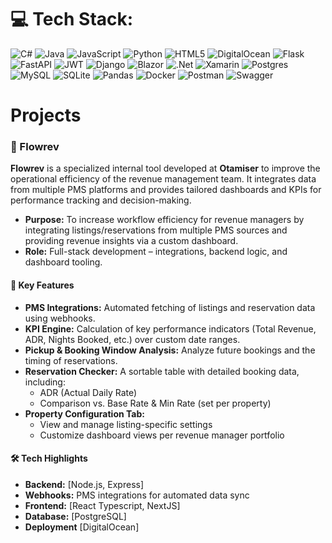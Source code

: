 
# 💻 Tech Stack:
![C#](https://img.shields.io/badge/c%23-%23239120.svg?style=for-the-badge&logo=csharp&logoColor=white) ![Java](https://img.shields.io/badge/java-%23ED8B00.svg?style=for-the-badge&logo=openjdk&logoColor=white) ![JavaScript](https://img.shields.io/badge/javascript-%23323330.svg?style=for-the-badge&logo=javascript&logoColor=%23F7DF1E) ![Python](https://img.shields.io/badge/python-3670A0?style=for-the-badge&logo=python&logoColor=ffdd54) ![HTML5](https://img.shields.io/badge/html5-%23E34F26.svg?style=for-the-badge&logo=html5&logoColor=white) ![DigitalOcean](https://img.shields.io/badge/DigitalOcean-%230167ff.svg?style=for-the-badge&logo=digitalOcean&logoColor=white) ![Flask](https://img.shields.io/badge/flask-%23000.svg?style=for-the-badge&logo=flask&logoColor=white) ![FastAPI](https://img.shields.io/badge/FastAPI-005571?style=for-the-badge&logo=fastapi) ![JWT](https://img.shields.io/badge/JWT-black?style=for-the-badge&logo=JSON%20web%20tokens) ![Django](https://img.shields.io/badge/django-%23092E20.svg?style=for-the-badge&logo=django&logoColor=white) ![Blazor](https://img.shields.io/badge/blazor-%235C2D91.svg?style=for-the-badge&logo=blazor&logoColor=white) ![.Net](https://img.shields.io/badge/.NET-5C2D91?style=for-the-badge&logo=.net&logoColor=white) ![Xamarin](https://img.shields.io/badge/Xamarin-3199DC?style=for-the-badge&logo=xamarin&logoColor=white) ![Postgres](https://img.shields.io/badge/postgres-%23316192.svg?style=for-the-badge&logo=postgresql&logoColor=white) ![MySQL](https://img.shields.io/badge/mysql-%2300000f.svg?style=for-the-badge&logo=mysql&logoColor=white) ![SQLite](https://img.shields.io/badge/sqlite-%2307405e.svg?style=for-the-badge&logo=sqlite&logoColor=white) ![Pandas](https://img.shields.io/badge/pandas-%23150458.svg?style=for-the-badge&logo=pandas&logoColor=white) ![Docker](https://img.shields.io/badge/docker-%230db7ed.svg?style=for-the-badge&logo=docker&logoColor=white) ![Postman](https://img.shields.io/badge/Postman-FF6C37?style=for-the-badge&logo=postman&logoColor=white) ![Swagger](https://img.shields.io/badge/-Swagger-%23Clojure?style=for-the-badge&logo=swagger&logoColor=white)

# Projects

### 💼 Flowrev

**Flowrev** is a specialized internal tool developed at **Otamiser** to improve the operational efficiency of the revenue management team. It integrates data from multiple PMS platforms and provides tailored dashboards and KPIs for performance tracking and decision-making.

- **Purpose:** To increase workflow efficiency for revenue managers by integrating listings/reservations from multiple PMS sources and providing revenue insights via a custom dashboard.
- **Role:** Full-stack development – integrations, backend logic, and dashboard tooling.

#### 🔗 Key Features

- **PMS Integrations:** Automated fetching of listings and reservation data using webhooks.
- **KPI Engine:** Calculation of key performance indicators (Total Revenue, ADR, Nights Booked, etc.) over custom date ranges.
- **Pickup & Booking Window Analysis:** Analyze future bookings and the timing of reservations.
- **Reservation Checker:** A sortable table with detailed booking data, including:
  - ADR (Actual Daily Rate)
  - Comparison vs. Base Rate & Min Rate (set per property)
- **Property Configuration Tab:**
  - View and manage listing-specific settings
  - Customize dashboard views per revenue manager portfolio

#### 🛠 Tech Highlights

- **Backend:** [Node.js, Express]
- **Webhooks:** PMS integrations for automated data sync
- **Frontend:** [React Typescript, NextJS]
- **Database:** [PostgreSQL]
- **Deployment** [DigitalOcean]

